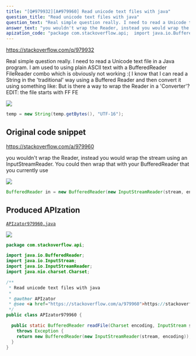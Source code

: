 ```yaml
---
title: "[Q#979932][A#979960] Read unicode text files with java"
question_title: "Read unicode text files with java"
question_text: "Real simple question really. I need to read a Unicode text file in a Java program. I am used to using plain ASCII text with a BufferedReader FileReader combo which is obviously not working :( I know that I can read a String in the 'traditional' way using a Buffered Reader and then convert it using something like: But is there a way to wrap the Reader in a 'Converter'? EDIT: the file starts with FF FE"
answer_text: "you wouldn't wrap the Reader, instead you would wrap the stream using an InputStreamReader. You could then wrap that with your BufferedReader that you currently use"
apization_code: "package com.stackoverflow.api;  import java.io.BufferedReader; import java.io.InputStream; import java.io.InputStreamReader; import java.nio.charset.Charset;  /**  * Read unicode text files with java  *  * @author APIzator  * @see <a href=\"https://stackoverflow.com/a/979960\">https://stackoverflow.com/a/979960</a>  */ public class APIzator979960 {    public static BufferedReader readFile(Charset encoding, InputStream stream)     throws Exception {     return new BufferedReader(new InputStreamReader(stream, encoding));   } }"
---
```


https://stackoverflow.com/q/979932

Real simple question really. I need to read a Unicode text file in a Java program.
I am used to using plain ASCII text with a BufferedReader FileReader combo which is obviously not working :(
I know that I can read a String in the &#x27;traditional&#x27; way using a Buffered Reader and then convert it using something like:
But is there a way to wrap the Reader in a &#x27;Converter&#x27;?
EDIT: the file starts with FF FE


<div class="code-logo"><img src="/stackoverflow.png" /></div>

```java
temp = new String(temp.getBytes(), "UTF-16");
```


## Original code snippet

https://stackoverflow.com/a/979960

you wouldn&#x27;t wrap the Reader, instead you would wrap the stream using an InputStreamReader.
You could then wrap that with your BufferedReader that you currently use

<div class="code-logo"><img src="/stackoverflow.png" /></div>

```java
BufferedReader in = new BufferedReader(new InputStreamReader(stream, encoding));
```

## Produced APIzation

[`APIzator979960.java`](https://github.com/pasqualesalza/apization-temp-data/raw/master/search/APIzator979960.java)

<div class="code-logo"><img src="/apizator.png" /></div>

```java
package com.stackoverflow.api;

import java.io.BufferedReader;
import java.io.InputStream;
import java.io.InputStreamReader;
import java.nio.charset.Charset;

/**
 * Read unicode text files with java
 *
 * @author APIzator
 * @see <a href="https://stackoverflow.com/a/979960">https://stackoverflow.com/a/979960</a>
 */
public class APIzator979960 {

  public static BufferedReader readFile(Charset encoding, InputStream stream)
    throws Exception {
    return new BufferedReader(new InputStreamReader(stream, encoding));
  }
}

```